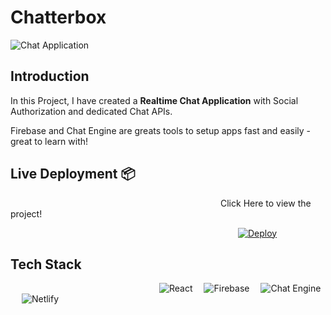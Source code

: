 # **Chatterbox**

![Chat Application](https://i.ibb.co/GJwyy9m/Bv9-Js3-QLOLY-HD.jpg)

## **Introduction**

 In this Project, I have created a **Realtime Chat Application** with Social Authorization and dedicated Chat APIs.

Firebase and Chat Engine are greats tools to setup apps fast and easily - great to learn with!

## **Live Deployment** 📦 

                        Click Here to view the project!

                          [![Deploy](https://www.netlify.com/img/deploy/button.svg)](https://chatterbox404.netlify.app/)

## **Tech Stack**
                 <img alt="React" src="https://img.shields.io/badge/react-%2320232a.svg?style=for-the-badge&logo=react&logoColor=%2361DAFB"/> 
<img alt="Firebase" src="https://img.shields.io/badge/firebase-%23039BE5.svg?style=for-the-badge&logo=firebase"/> 
<img alt="Chat Engine" src="https://img.shields.io/badge/chatengine-%2314354C.svg?style=for-the-badge&logo=chat-engine-assets.s3.amazonaws.com"/> 
<img alt="Netlify" src="https://img.shields.io/badge/netlify-%2343853D.svg?style=for-the-badge&logo=netlify"/>
